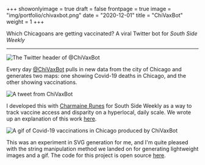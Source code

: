 +++
showonlyimage = true
draft = false
frontpage = true
image = "img/portfolio/chivaxbot.png"
date = "2020-12-01"
title = "ChiVaxBot"
weight = 1
+++

Which Chicagoans are getting vaccinated? A viral Twitter bot for _South Side Weekly_

<!--more-->

***

![The Twitter header of @ChiVaxBot](/img/portfolio/chivaxbot-header.jpeg)

Every day [@ChiVaxBot](https://twitter.com/ChiVaxBot) pulls in new data from the city of Chicago and generates two maps: one showing Covid-19 deaths in Chicago, and the other showing vaccinations.

![A tweet from ChiVaxBot](/img/portfolio/chivaxbot-2.png)

I developed this with [Charmaine Runes](https://twitter.com/maerunes) for South Side Weekly as a way to track vaccine access and disparity on a hyperlocal, daily scale. We wrote up an explanation of this work [here](https://southsideweekly.com/chivaxbot/).

![A gif of Covid-19 vaccinations in Chicago produced by ChiVaxBot](/img/portfolio/chivaxbot.gif)

This was an experiment in SVG generation for me, and I'm quite pleased with the string manipulation method we landed on for generating lightweight images and a gif. The code for this project is open source [here](https://github.com/beamalsky/chivaxbot).